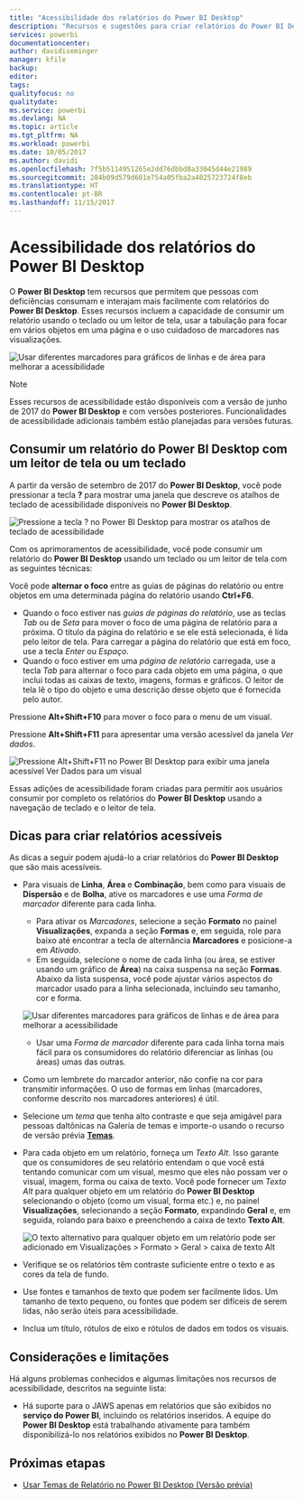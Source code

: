 ```yaml
---
title: "Acessibilidade dos relatórios do Power BI Desktop"
description: "Recursos e sugestões para criar relatórios do Power BI Desktop acessíveis"
services: powerbi
documentationcenter: 
author: davidiseminger
manager: kfile
backup: 
editor: 
tags: 
qualityfocus: no
qualitydate: 
ms.service: powerbi
ms.devlang: NA
ms.topic: article
ms.tgt_pltfrm: NA
ms.workload: powerbi
ms.date: 10/05/2017
ms.author: davidi
ms.openlocfilehash: 7f5b5114951265e2dd76dbbd8a33045d44e21989
ms.sourcegitcommit: 284b09d579d601e754a05fba2a4025723724f8eb
ms.translationtype: HT
ms.contentlocale: pt-BR
ms.lasthandoff: 11/15/2017
---
```

# <a name="accessibility-in-power-bi-desktop-reports"></a>Acessibilidade dos relatórios do Power BI Desktop
O **Power BI Desktop** tem recursos que permitem que pessoas com deficiências consumam e interajam mais facilmente com relatórios do **Power BI Desktop**. Esses recursos incluem a capacidade de consumir um relatório usando o teclado ou um leitor de tela, usar a tabulação para focar em vários objetos em uma página e o uso cuidadoso de marcadores nas visualizações.

![Usar diferentes marcadores para gráficos de linhas e de área para melhorar a acessibilidade](media/desktop-accessibility/accessibility_01.png)

> [!NOTE]
> Esses recursos de acessibilidade estão disponíveis com a versão de junho de 2017 do **Power BI Desktop** e com versões posteriores. Funcionalidades de acessibilidade adicionais também estão planejadas para versões futuras.
> 
> 

## <a name="consuming-a-power-bi-desktop-report-with-a-keyboard-or-screen-reader"></a>Consumir um relatório do Power BI Desktop com um leitor de tela ou um teclado
A partir da versão de setembro de 2017 do **Power BI Desktop**, você pode pressionar a tecla **?** para mostrar uma janela que descreve os atalhos de teclado de acessibilidade disponíveis no **Power BI Desktop**.

![Pressione a tecla ? no Power BI Desktop para mostrar os atalhos de teclado de acessibilidade](media/desktop-accessibility/accessibility_03.png)

Com os aprimoramentos de acessibilidade, você pode consumir um relatório do **Power BI Desktop** usando um teclado ou um leitor de tela com as seguintes técnicas:

Você pode **alternar o foco** entre as guias de páginas do relatório ou entre objetos em uma determinada página do relatório usando **Ctrl+F6**.

* Quando o foco estiver nas *guias de páginas do relatório*, use as teclas *Tab* ou de *Seta* para mover o foco de uma página de relatório para a próxima. O título da página do relatório e se ele está selecionada, é lida pelo leitor de tela. Para carregar a página do relatório que está em foco, use a tecla *Enter* ou *Espaço*.
* Quando o foco estiver em uma *página de relatório* carregada, use a tecla *Tab* para alternar o foco para cada objeto em uma página, o que inclui todas as caixas de texto, imagens, formas e gráficos. O leitor de tela lê o tipo do objeto e uma descrição desse objeto que é fornecida pelo autor. 

Pressione **Alt+Shift+F10** para mover o foco para o menu de um visual.

Pressione **Alt+Shift+F11** para apresentar uma versão acessível da janela *Ver dados*.

![Pressione Alt+Shift+F11 no Power BI Desktop para exibir uma janela acessível Ver Dados para um visual](media/desktop-accessibility/accessibility_04.png)

Essas adições de acessibilidade foram criadas para permitir aos usuários consumir por completo os relatórios do **Power BI Desktop** usando a navegação de teclado e o leitor de tela.

## <a name="tips-for-creating-accessible-reports"></a>Dicas para criar relatórios acessíveis
As dicas a seguir podem ajudá-lo a criar relatórios do **Power BI Desktop** que são mais acessíveis.

* Para visuais de **Linha**, **Área** e **Combinação**, bem como para visuais de **Dispersão** e de **Bolha**, ative os marcadores e use uma *Forma de marcador* diferente para cada linha.
  
  * Para ativar os *Marcadores*, selecione a seção **Formato** no painel **Visualizações**, expanda a seção **Formas** e, em seguida, role para baixo até encontrar a tecla de alternância **Marcadores** e posicione-a em *Ativado*.
  * Em seguida, selecione o nome de cada linha (ou área, se estiver usando um gráfico de **Área**) na caixa suspensa na seção **Formas**. Abaixo da lista suspensa, você pode ajustar vários aspectos do marcador usado para a linha selecionada, incluindo seu tamanho, cor e forma.
  
  ![Usar diferentes marcadores para gráficos de linhas e de área para melhorar a acessibilidade](media/desktop-accessibility/accessibility_01.png)
  
  * Usar uma *Forma de marcador* diferente para cada linha torna mais fácil para os consumidores do relatório diferenciar as linhas (ou áreas) umas das outras.
* Como um lembrete do marcador anterior, não confie na cor para transmitir informações. O uso de formas em linhas (marcadores, conforme descrito nos marcadores anteriores) é útil.
* Selecione um *tema* que tenha alto contraste e que seja amigável para pessoas daltônicas na Galeria de temas e importe-o usando o recurso de versão prévia [**Temas**](desktop-report-themes.md).
* Para cada objeto em um relatório, forneça um *Texto Alt*. Isso garante que os consumidores de seu relatório entendam o que você está tentando comunicar com um visual, mesmo que eles não possam ver o visual, imagem, forma ou caixa de texto. Você pode fornecer um *Texto Alt* para qualquer objeto em um relatório do **Power BI Desktop** selecionando o objeto (como um visual, forma etc.) e, no painel **Visualizações**, selecionando a seção **Formato**, expandindo **Geral** e, em seguida, rolando para baixo e preenchendo a caixa de texto **Texto Alt**.
  
  ![O texto alternativo para qualquer objeto em um relatório pode ser adicionado em Visualizações > Formato > Geral > caixa de texto Alt](media/desktop-accessibility/accessibility_02.png)
* Verifique se os relatórios têm contraste suficiente entre o texto e as cores da tela de fundo.
* Use fontes e tamanhos de texto que podem ser facilmente lidos. Um tamanho de texto pequeno, ou fontes que podem ser difíceis de serem lidas, não serão úteis para acessibilidade.
* Inclua um título, rótulos de eixo e rótulos de dados em todos os visuais.

## <a name="considerations-and-limitations"></a>Considerações e limitações
Há alguns problemas conhecidos e algumas limitações nos recursos de acessibilidade, descritos na seguinte lista:

* Há suporte para o JAWS apenas em relatórios que são exibidos no **serviço do Power BI**, incluindo os relatórios inseridos. A equipe do **Power BI Desktop** está trabalhando ativamente para também disponibilizá-lo nos relatórios exibidos no **Power BI Desktop**.

## <a name="next-steps"></a>Próximas etapas
* [Usar Temas de Relatório no Power BI Desktop (Versão prévia)](desktop-report-themes.md)

